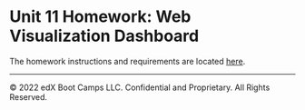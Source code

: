 # Unit 11 Homework: Web Visualization Dashboard

The homework instructions and requirements are located [here](../../08-Canvas/11-Web/02-Application/02-challenge.md).

- - -

© 2022 edX Boot Camps LLC. Confidential and Proprietary. All Rights Reserved.
